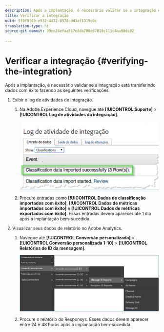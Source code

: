 ```yaml
---
description: Após a implantação, é necessário validar se a integração está transferindo dados com êxito fazendo as seguintes verificações.
title: Verificar a integração
uuid: 5f0f9f69-e932-4472-8578-dd3af1315c0c
translation-type: ht
source-git-commit: 99ee24efaa517e8da700c67818c111c4aa90dc02

---
```



# Verificar a integração {#verifying-the-integration}

Após a implantação, é necessário validar se a integração está transferindo dados com êxito fazendo as seguintes verificações.

1. Exibir o log de atividades de integração.
   1. Na Adobe Experience Cloud, navegue até **[!UICONTROL Suporte]** > **[!UICONTROL Log de atividades da integração]**.

      ![](assets/integration_activity_log.png)

   1. Procure entradas como **[!UICONTROL Dados de classificação importados com êxito]**, **[!UICONTROL Dados de métricas importados com êxito]** e **[!UICONTROL Dados de métricas exportados com êxito]**. Essas entradas devem aparecer até 1 dia após a implantação bem-sucedida.
1. Visualizar seus dados de relatório no Adobe Analytics.

   1. Navegue até **[!UICONTROL Conversão personalizada]** > **[!UICONTROL Conversão personalizada 1-10]** > **[!UICONTROL Relatórios de ID da mensagem]**.

      ![](assets/reporting.png)

   1. Procure o relatório do Responsys. Esses dados devem aparecer entre 24 e 48 horas após a implantação bem-sucedida.
